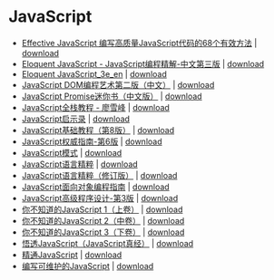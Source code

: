 # JavaScript

- [Effective JavaScript 编写高质量JavaScript代码的68个有效方法](./Effective%20JavaScript%20编写高质量JavaScript代码的68个有效方法.pdf) \| 	[download](https://github.com/EvanLi/programming-book-2/raw/master/JavaScript/Effective%20JavaScript%20编写高质量JavaScript代码的68个有效方法.pdf)
- [Eloquent JavaScript - JavaScript编程精解-中文第三版](./Eloquent%20JavaScript%20-%20JavaScript编程精解-中文第三版.pdf) \| 	[download](https://github.com/EvanLi/programming-book-2/raw/master/JavaScript/Eloquent%20JavaScript%20-%20JavaScript编程精解-中文第三版.pdf)
- [Eloquent JavaScript_3e_en](./Eloquent%20JavaScript_3e_en.pdf) \| 	[download](https://github.com/EvanLi/programming-book-2/raw/master/JavaScript/Eloquent%20JavaScript_3e_en.pdf)
- [JavaScript DOM编程艺术第二版（中文）](./JavaScript%20DOM编程艺术第二版（中文）.pdf) \| 	[download](https://github.com/EvanLi/programming-book-2/raw/master/JavaScript/JavaScript%20DOM编程艺术第二版（中文）.pdf)
- [JavaScript Promise迷你书（中文版）](./JavaScript%20Promise迷你书（中文版）.pdf) \| 	[download](https://github.com/EvanLi/programming-book-2/raw/master/JavaScript/JavaScript%20Promise迷你书（中文版）.pdf)
- [JavaScript全栈教程 - 廖雪峰](./JavaScript全栈教程%20-%20廖雪峰.pdf) \| 	[download](https://github.com/EvanLi/programming-book-2/raw/master/JavaScript/JavaScript全栈教程%20-%20廖雪峰.pdf)
- [JavaScript启示录](./JavaScript启示录.pdf) \| 	[download](https://github.com/EvanLi/programming-book-2/raw/master/JavaScript/JavaScript启示录.pdf)
- [JavaScript基础教程（第8版）](./JavaScript基础教程（第8版）.pdf) \| 	[download](https://github.com/EvanLi/programming-book-2/raw/master/JavaScript/JavaScript基础教程（第8版）.pdf)
- [JavaScript权威指南-第6版](./JavaScript权威指南-第6版.pdf) \| 	[download](https://github.com/EvanLi/programming-book-2/raw/master/JavaScript/JavaScript权威指南-第6版.pdf)
- [JavaScript模式](./JavaScript模式.pdf) \| 	[download](https://github.com/EvanLi/programming-book-2/raw/master/JavaScript/JavaScript模式.pdf)
- [JavaScript语言精粹](./JavaScript语言精粹.pdf) \| 	[download](https://github.com/EvanLi/programming-book-2/raw/master/JavaScript/JavaScript语言精粹.pdf)
- [JavaScript语言精粹（修订版）](./JavaScript语言精粹（修订版）.pdf) \| 	[download](https://github.com/EvanLi/programming-book-2/raw/master/JavaScript/JavaScript语言精粹（修订版）.pdf)
- [JavaScript面向对象编程指南](./JavaScript面向对象编程指南.pdf) \| 	[download](https://github.com/EvanLi/programming-book-2/raw/master/JavaScript/JavaScript面向对象编程指南.pdf)
- [JavaScript高级程序设计-第3版](./JavaScript高级程序设计-第3版.pdf) \| 	[download](https://github.com/EvanLi/programming-book-2/raw/master/JavaScript/JavaScript高级程序设计-第3版.pdf)
- [你不知道的JavaScript 1（上卷）](./你不知道的JavaScript%201（上卷）.pdf) \| 	[download](https://github.com/EvanLi/programming-book-2/raw/master/JavaScript/你不知道的JavaScript%201（上卷）.pdf)
- [你不知道的JavaScript 2（中卷）](./你不知道的JavaScript%202（中卷）.pdf) \| 	[download](https://github.com/EvanLi/programming-book-2/raw/master/JavaScript/你不知道的JavaScript%202（中卷）.pdf)
- [你不知道的JavaScript 3（下卷）](./你不知道的JavaScript%203（下卷）.pdf) \| 	[download](https://github.com/EvanLi/programming-book-2/raw/master/JavaScript/你不知道的JavaScript%203（下卷）.pdf)
- [悟透JavaScript（JavaScript真经）](./悟透JavaScript（JavaScript真经）.pdf) \| 	[download](https://github.com/EvanLi/programming-book-2/raw/master/JavaScript/悟透JavaScript（JavaScript真经）.pdf)
- [精通JavaScript](./精通JavaScript.pdf) \| 	[download](https://github.com/EvanLi/programming-book-2/raw/master/JavaScript/精通JavaScript.pdf)
- [编写可维护的JavaScript](./编写可维护的JavaScript.pdf) \| 	[download](https://github.com/EvanLi/programming-book-2/raw/master/JavaScript/编写可维护的JavaScript.pdf)
